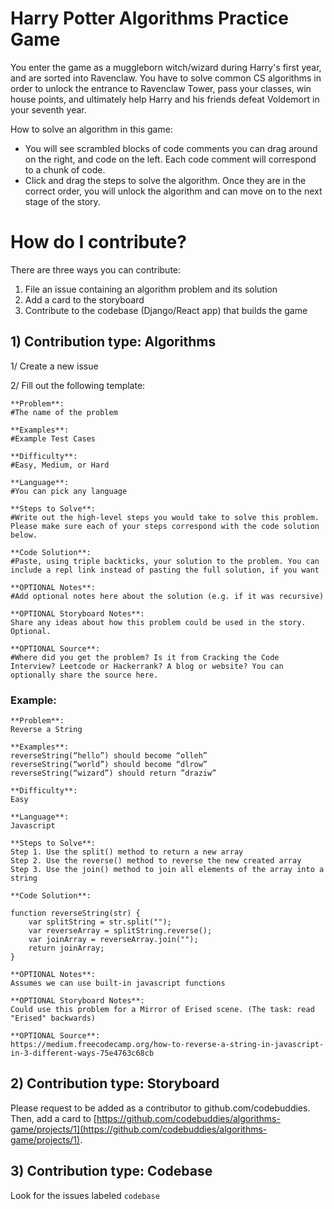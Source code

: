 # Harry Potter Algorithms Practice Game

You enter the game as a muggleborn witch/wizard during Harry's first year, and are sorted into Ravenclaw. You have to solve common CS algorithms in order to unlock the entrance to Ravenclaw Tower, pass your classes, win house points, and ultimately help Harry and his friends defeat Voldemort in your seventh year. 

How to solve an algorithm in this game:
- You will see scrambled blocks of code comments you can drag around on the right, and code on the left. Each code comment will correspond to a chunk of code.
- Click and drag the steps to solve the algorithm. Once they are in the correct order, you will unlock the algorithm and can move on to the next stage of the story.

# How do I contribute?
There are three ways you can contribute:
1) File an issue containing an algorithm problem and its solution
2) Add a card to the storyboard
3) Contribute to the codebase (Django/React app) that builds the game

## 1) Contribution type: Algorithms

1/ Create a new issue

2/ Fill out the following template:
```
**Problem**: 
#The name of the problem

**Examples**: 
#Example Test Cases

**Difficulty**: 
#Easy, Medium, or Hard

**Language**: 
#You can pick any language

**Steps to Solve**: 
#Write out the high-level steps you would take to solve this problem. Please make sure each of your steps correspond with the code solution below.

**Code Solution**: 
#Paste, using triple backticks, your solution to the problem. You can include a repl link instead of pasting the full solution, if you want

**OPTIONAL Notes**: 
#Add optional notes here about the solution (e.g. if it was recursive) 

**OPTIONAL Storyboard Notes**: 
Share any ideas about how this problem could be used in the story. Optional.

**OPTIONAL Source**: 
#Where did you get the problem? Is it from Cracking the Code Interview? Leetcode or Hackerrank? A blog or website? You can optionally share the source here. 
```

### Example:
```
**Problem**:
Reverse a String

**Examples**: 
reverseString(“hello”) should become “olleh”
reverseString(“world”) should become “dlrow”
reverseString(“wizard”) should return ”draziw”

**Difficulty**:
Easy

**Language**:
Javascript

**Steps to Solve**: 
Step 1. Use the split() method to return a new array
Step 2. Use the reverse() method to reverse the new created array
Step 3. Use the join() method to join all elements of the array into a string

**Code Solution**: 

function reverseString(str) {
    var splitString = str.split(""); 
    var reverseArray = splitString.reverse(); 
    var joinArray = reverseArray.join(""); 
    return joinArray;
}

**OPTIONAL Notes**: 
Assumes we can use built-in javascript functions

**OPTIONAL Storyboard Notes**: 
Could use this problem for a Mirror of Erised scene. (The task: read "Erised" backwards)

**OPTIONAL Source**: 
https://medium.freecodecamp.org/how-to-reverse-a-string-in-javascript-in-3-different-ways-75e4763c68cb
```

## 2) Contribution type: Storyboard

Please request to be added as a contributor to github.com/codebuddies. Then, add a card to [https://github.com/codebuddies/algorithms-game/projects/1](https://github.com/codebuddies/algorithms-game/projects/1).


## 3) Contribution type: Codebase

Look for the issues labeled `codebase`

